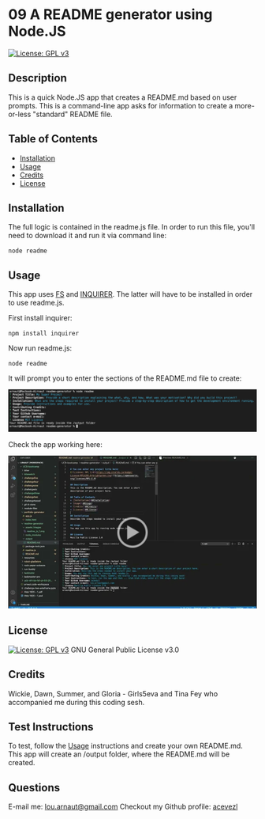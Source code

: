
# 09 A README generator using Node.JS
[![License: GPL v3](https://img.shields.io/badge/License-GPLv3-blue.svg)](https://www.gnu.org/licenses/gpl-3.0)

## Description
This is a quick Node.JS app that creates a README.md based on user prompts. This is a command-line app asks for information to create a more-or-less "standard" README file.

## Table of Contents
* [Installation](#Installation)
* [Usage](##Usage)
* [Credits](##Credits)
* [License](##License)

## Installation
The full logic is contained in the readme.js file. In order to run this file, you'll need to download it and run it via command line:
``` 
node readme
```

## Usage
This app uses [FS](https://nodejs.org/api/fs.html) and [INQUIRER](https://www.npmjs.com/package/inquirer). The latter will have to be installed in order to use readme.js.

First install inquirer:
```
npm install inquirer
```
Now run readme.js:
``` 
node readme
```
It will prompt you to enter the sections of the README.md file to create:

![Screenshot](./assets/images/readme_js_1.png)

Check the app working here:

[![Watch the app in action](./assets/images/readme_js_2.png)](https://drive.google.com/file/d/1Q31AQOBvszRTV4haOjXnZOjeFo-YuY87/preview)

## License

[![License: GPL v3](https://img.shields.io/badge/License-GPLv3-blue.svg)](https://www.gnu.org/licenses/gpl-3.0)
GNU General Public License v3.0

## Credits

Wickie, Dawn, Summer, and Gloria - Girls5eva and Tina Fey who accompanied me during this coding sesh.

## Test Instructions

To test, follow the [Usage](##Usage) instructions and create your own README.md. This app will create an /output folder, where the README.md will be created.

## Questions
E-mail me: <lou.arnaut@gmail.com>
Checkout my Github profile: [acevezl](https://github.com/acevezl)
